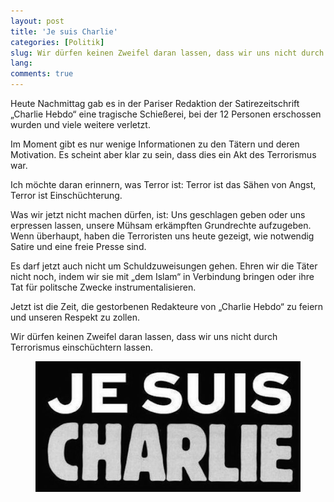 ```yaml
---
layout: post
title: 'Je suis Charlie'
categories: [Politik]
slug: Wir dürfen keinen Zweifel daran lassen, dass wir uns nicht durch Terrorismus einschüchtern lassen
lang: 
comments: true
---
```


Heute Nachmittag gab es in der Pariser Redaktion der Satirezeitschrift „Charlie Hebdo“ eine tragische Schießerei, bei der 12 Personen erschossen wurden und viele weitere verletzt. 

Im Moment gibt es nur wenige Informationen zu den Tätern und deren Motivation. Es scheint aber klar zu sein, dass dies ein Akt des Terrorismus war.

Ich möchte daran erinnern, was Terror ist: Terror ist das Sähen von Angst, Terror ist Einschüchterung.

Was wir jetzt nicht machen dürfen, ist: Uns geschlagen geben oder uns erpressen lassen, unsere Mühsam erkämpften Grundrechte aufzugeben. Wenn überhaupt, haben die Terroristen uns heute gezeigt, wie notwendig Satire und eine freie Presse sind.

Es darf jetzt auch nicht um Schuldzuweisungen gehen. Ehren wir die Täter nicht noch, indem wir sie mit „dem Islam“ in Verbindung bringen oder ihre Tat für politsche Zwecke instrumentalisieren.

Jetzt ist die Zeit, die gestorbenen Redakteure von „Charlie Hebdo“ zu feiern und unseren Respekt zu zollen.

Wir dürfen keinen Zweifel daran lassen, dass wir uns nicht durch Terrorismus einschüchtern lassen.

<figure><img src='/images/Je-suis-Charlie.jpg' /></figure>